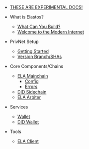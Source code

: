 
- [THESE ARE EXPERIMENTAL DOCS!](/README.md)

- What is Elastos?
    - [What Can You Build?](/main/what-can-you-build.md)
    - [Welcome to the Modern Internet](/main/the-modern-internet.md)

- PrivNet Setup
    - [Getting Started](/privnet/intro.md)
    - [Version Branch/SHAs](/privnet/sha-list.md)

- Core Components/Chains
    - [ELA Mainchain](/core/mainchain/mainchain.md)
        - [Config](/core/mainchain/config.md)
        - [Errors](/core/mainchain/errors.md)
    - [DID Sidechain](/core/sidechain-did/did.md)
    - [ELA Arbiter](/core/arbiter/arbiter.md)

- Services
    - [Wallet](/services/wallet.md)
    - [DID Wallet](/services/wallet-did.md)

- Tools
    - [ELA Client](/tools/ela-client.md)




